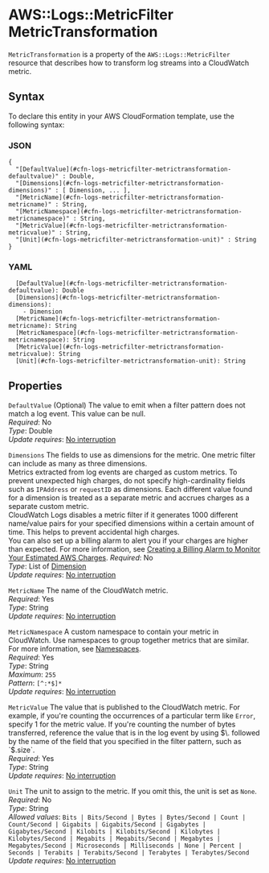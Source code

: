 # AWS::Logs::MetricFilter MetricTransformation<a name="aws-properties-logs-metricfilter-metrictransformation"></a>

`MetricTransformation` is a property of the `AWS::Logs::MetricFilter` resource that describes how to transform log streams into a CloudWatch metric\.

## Syntax<a name="aws-properties-logs-metricfilter-metrictransformation-syntax"></a>

To declare this entity in your AWS CloudFormation template, use the following syntax:

### JSON<a name="aws-properties-logs-metricfilter-metrictransformation-syntax.json"></a>

```
{
  "[DefaultValue](#cfn-logs-metricfilter-metrictransformation-defaultvalue)" : Double,
  "[Dimensions](#cfn-logs-metricfilter-metrictransformation-dimensions)" : [ Dimension, ... ],
  "[MetricName](#cfn-logs-metricfilter-metrictransformation-metricname)" : String,
  "[MetricNamespace](#cfn-logs-metricfilter-metrictransformation-metricnamespace)" : String,
  "[MetricValue](#cfn-logs-metricfilter-metrictransformation-metricvalue)" : String,
  "[Unit](#cfn-logs-metricfilter-metrictransformation-unit)" : String
}
```

### YAML<a name="aws-properties-logs-metricfilter-metrictransformation-syntax.yaml"></a>

```
  [DefaultValue](#cfn-logs-metricfilter-metrictransformation-defaultvalue): Double
  [Dimensions](#cfn-logs-metricfilter-metrictransformation-dimensions):
    - Dimension
  [MetricName](#cfn-logs-metricfilter-metrictransformation-metricname): String
  [MetricNamespace](#cfn-logs-metricfilter-metrictransformation-metricnamespace): String
  [MetricValue](#cfn-logs-metricfilter-metrictransformation-metricvalue): String
  [Unit](#cfn-logs-metricfilter-metrictransformation-unit): String
```

## Properties<a name="aws-properties-logs-metricfilter-metrictransformation-properties"></a>

`DefaultValue` <a name="cfn-logs-metricfilter-metrictransformation-defaultvalue"></a>
\(Optional\) The value to emit when a filter pattern does not match a log event\. This value can be null\.  
_Required_: No  
_Type_: Double  
_Update requires_: [No interruption](https://docs.aws.amazon.com/AWSCloudFormation/latest/UserGuide/using-cfn-updating-stacks-update-behaviors.html#update-no-interrupt)

`Dimensions` <a name="cfn-logs-metricfilter-metrictransformation-dimensions"></a>
The fields to use as dimensions for the metric\. One metric filter can include as many as three dimensions\.  
Metrics extracted from log events are charged as custom metrics\. To prevent unexpected high charges, do not specify high\-cardinality fields such as `IPAddress` or `requestID` as dimensions\. Each different value found for a dimension is treated as a separate metric and accrues charges as a separate custom metric\.  
CloudWatch Logs disables a metric filter if it generates 1000 different name/value pairs for your specified dimensions within a certain amount of time\. This helps to prevent accidental high charges\.  
You can also set up a billing alarm to alert you if your charges are higher than expected\. For more information, see [ Creating a Billing Alarm to Monitor Your Estimated AWS Charges](https://docs.aws.amazon.com/AmazonCloudWatch/latest/monitoring/monitor_estimated_charges_with_cloudwatch.html)\.
_Required_: No  
_Type_: List of [Dimension](aws-properties-logs-metricfilter-dimension.md)  
_Update requires_: [No interruption](https://docs.aws.amazon.com/AWSCloudFormation/latest/UserGuide/using-cfn-updating-stacks-update-behaviors.html#update-no-interrupt)

`MetricName` <a name="cfn-logs-metricfilter-metrictransformation-metricname"></a>
The name of the CloudWatch metric\.  
_Required_: Yes  
_Type_: String  
_Update requires_: [No interruption](https://docs.aws.amazon.com/AWSCloudFormation/latest/UserGuide/using-cfn-updating-stacks-update-behaviors.html#update-no-interrupt)

`MetricNamespace` <a name="cfn-logs-metricfilter-metrictransformation-metricnamespace"></a>
A custom namespace to contain your metric in CloudWatch\. Use namespaces to group together metrics that are similar\. For more information, see [Namespaces](https://docs.aws.amazon.com/AmazonCloudWatch/latest/monitoring/cloudwatch_concepts.html#Namespace)\.  
_Required_: Yes  
_Type_: String  
_Maximum_: `255`  
_Pattern_: `[^:*$]*`  
_Update requires_: [No interruption](https://docs.aws.amazon.com/AWSCloudFormation/latest/UserGuide/using-cfn-updating-stacks-update-behaviors.html#update-no-interrupt)

`MetricValue` <a name="cfn-logs-metricfilter-metrictransformation-metricvalue"></a>
The value that is published to the CloudWatch metric\. For example, if you're counting the occurrences of a particular term like `Error`, specify 1 for the metric value\. If you're counting the number of bytes transferred, reference the value that is in the log event by using $\. followed by the name of the field that you specified in the filter pattern, such as `$.size`\.  
_Required_: Yes  
_Type_: String  
_Update requires_: [No interruption](https://docs.aws.amazon.com/AWSCloudFormation/latest/UserGuide/using-cfn-updating-stacks-update-behaviors.html#update-no-interrupt)

`Unit` <a name="cfn-logs-metricfilter-metrictransformation-unit"></a>
The unit to assign to the metric\. If you omit this, the unit is set as `None`\.  
_Required_: No  
_Type_: String  
_Allowed values_: `Bits | Bits/Second | Bytes | Bytes/Second | Count | Count/Second | Gigabits | Gigabits/Second | Gigabytes | Gigabytes/Second | Kilobits | Kilobits/Second | Kilobytes | Kilobytes/Second | Megabits | Megabits/Second | Megabytes | Megabytes/Second | Microseconds | Milliseconds | None | Percent | Seconds | Terabits | Terabits/Second | Terabytes | Terabytes/Second`  
_Update requires_: [No interruption](https://docs.aws.amazon.com/AWSCloudFormation/latest/UserGuide/using-cfn-updating-stacks-update-behaviors.html#update-no-interrupt)
